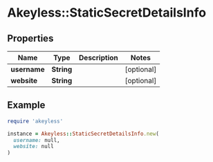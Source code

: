 # Akeyless::StaticSecretDetailsInfo

## Properties

| Name | Type | Description | Notes |
| ---- | ---- | ----------- | ----- |
| **username** | **String** |  | [optional] |
| **website** | **String** |  | [optional] |

## Example

```ruby
require 'akeyless'

instance = Akeyless::StaticSecretDetailsInfo.new(
  username: null,
  website: null
)
```

